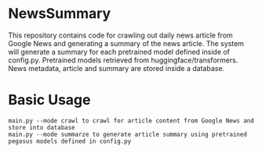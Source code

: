 # NewsSummary

This repository contains code for crawling out daily news article from Google News and generating a summary of the news article. The system will generate a summary for each pretrained model defined inside of config.py. Pretrained models retrieved from huggingface/transformers. News metadata, article and summary are stored inside a database.

# Basic Usage

```
main.py --mode crawl to crawl for article content from Google News and store into database
main.py --mode summarze to generate article summary using pretrained pegasus models defined in config.py
```

